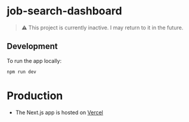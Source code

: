# job-search-dashboard

> ⚠️ This project is currently inactive. I may return to it in the future.

## Development

To run the app locally:

```sh
npm run dev
```

# Production

- The Next.js app is hosted on [Vercel](https://vercel.com/)
